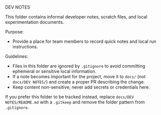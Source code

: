 DEV NOTES

This folder contains informal developer notes, scratch files, and local experimentation documents.

Purpose:
- Provide a place for team members to record quick notes and local run instructions.

Guidelines:
- Files in this folder are ignored by `.gitignore` to avoid committing ephemeral or sensitive local information.
- If a note becomes important for the project, move it to `docs/` (not `docs/DEV NOTES/`) and create a proper PR describing the change.
- Keep content non-sensitive; never add secrets or credentials here.

If you prefer this folder to be tracked instead, replace `docs/DEV NOTES/README.md` with a `.gitkeep` and remove the folder pattern from `.gitignore`.
